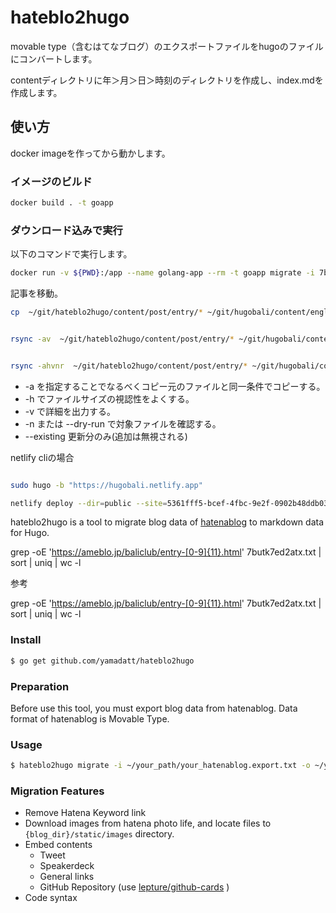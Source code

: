 hateblo2hugo
=======

movable type（含むはてなブログ）のエクスポートファイルをhugoのファイルにコンバートします。

contentディレクトリに年＞月＞日＞時刻のディレクトリを作成し、index.mdを作成します。





## 使い方

docker imageを作ってから動かします。

### イメージのビルド

```bash
docker build . -t goapp
```

### ダウンロード込みで実行

以下のコマンドで実行します。

```bash
docker run -v ${PWD}:/app --name golang-app --rm -t goapp migrate -i 7butk7ed2atx.txt -u
```

記事を移動。

```bash
cp  ~/git/hateblo2hugo/content/post/entry/* ~/git/hugobali/content/english/blog -r
```



```bash

rsync -av  ~/git/hateblo2hugo/content/post/entry/* ~/git/hugobali/content/english/blog

```


```bash

rsync -ahvnr  ~/git/hateblo2hugo/content/post/entry/* ~/git/hugobali/content/english/blog --existing

```

* -a を指定することでなるべくコピー元のファイルと同一条件でコピーする。
* -h でファイルサイズの視認性をよくする。
* -v で詳細を出力する。
* -n または --dry-run で対象ファイルを確認する。
* --existing 更新分のみ(追加は無視される)

netlify cliの場合

```bash

sudo hugo -b "https://hugobali.netlify.app"

netlify deploy --dir=public --site=5361fff5-bcef-4fbc-9e2f-0902b48ddb03 --prod
```


hateblo2hugo is a tool to migrate blog data of [hatenablog](http://hatenablog.com/) to markdown data for Hugo.


grep -oE 'https://ameblo.jp/baliclub/entry-[0-9]{11}.html' 7butk7ed2atx.txt | sort | uniq | wc -l

参考

grep -oE 'https://ameblo.jp/baliclub/entry-[0-9]{11}.html' 7butk7ed2atx.txt | sort | uniq | wc -l


### Install

```bash
$ go get github.com/yamadatt/hateblo2hugo
```

### Preparation

Before use this tool, you must export blog data from hatenablog. Data format of hatenablog is Movable Type.


### Usage

```bash
$ hateblo2hugo migrate -i ~/your_path/your_hatenablog.export.txt -o ~/your_path/your_hugo_blog/blog/ -u
```

### Migration Features

* Remove Hatena Keyword link
* Download images from hatena photo life, and locate files to `{blog_dir}/static/images` directory.
* Embed contents
    * Tweet
    * Speakerdeck
    * General links
    * GitHub Repository (use [lepture/github-cards](https://github.com/lepture/github-cards) )
* Code syntax


